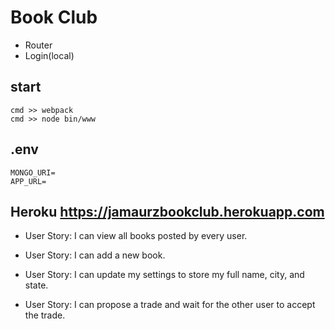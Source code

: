 # Book Club

* Router
* Login(local)

## start
    cmd >> webpack
    cmd >> node bin/www
    
## .env
    MONGO_URI=
    APP_URL=

## Heroku https://jamaurzbookclub.herokuapp.com

* User Story: I can view all books posted by every user.

* User Story: I can add a new book.

* User Story: I can update my settings to store my full name, city, and state.

* User Story: I can propose a trade and wait for the other user to accept the trade.